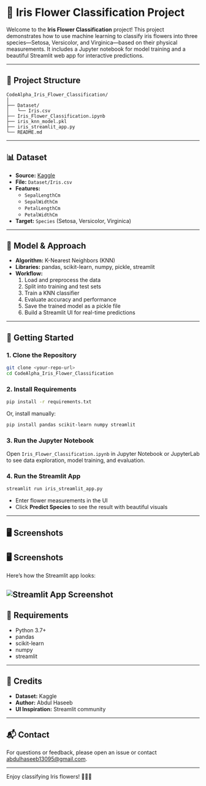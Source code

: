 # 🌸 Iris Flower Classification Project

Welcome to the **Iris Flower Classification** project! This project demonstrates how to use machine learning to classify iris flowers into three species—Setosa, Versicolor, and Virginica—based on their physical measurements. It includes a Jupyter notebook for model training and a beautiful Streamlit web app for interactive predictions.

---

## 📂 Project Structure

```
CodeAlpha_Iris_Flower_Classification/
│
├── Dataset/
│   └── Iris.csv
├── Iris_Flower_Classification.ipynb
├── iris_knn_model.pkl
├── iris_streamlit_app.py
└── README.md
```

---

## 📊 Dataset
- **Source:** [Kaggle](https://www.kaggle.com/datasets/uciml/iris)
- **File:** `Dataset/Iris.csv`
- **Features:**
  - `SepalLengthCm`
  - `SepalWidthCm`
  - `PetalLengthCm`
  - `PetalWidthCm`
- **Target:** `Species` (Setosa, Versicolor, Virginica)

---

## 🤖 Model & Approach
- **Algorithm:** K-Nearest Neighbors (KNN)
- **Libraries:** pandas, scikit-learn, numpy, pickle, streamlit
- **Workflow:**
  1. Load and preprocess the data
  2. Split into training and test sets
  3. Train a KNN classifier
  4. Evaluate accuracy and performance
  5. Save the trained model as a pickle file
  6. Build a Streamlit UI for real-time predictions

---

## 🚀 Getting Started

### 1. **Clone the Repository**
```bash
git clone <your-repo-url>
cd CodeAlpha_Iris_Flower_Classification
```

### 2. **Install Requirements**
```bash
pip install -r requirements.txt
```
Or, install manually:
```bash
pip install pandas scikit-learn numpy streamlit
```

### 3. **Run the Jupyter Notebook**
Open `Iris_Flower_Classification.ipynb` in Jupyter Notebook or JupyterLab to see data exploration, model training, and evaluation.

### 4. **Run the Streamlit App**
```bash
streamlit run iris_streamlit_app.py
```
- Enter flower measurements in the UI
- Click **Predict Species** to see the result with beautiful visuals

---

## 🖥️ Screenshots
## 🖥️ Screenshots

Here’s how the Streamlit app looks:

![Streamlit App Screenshot](D:/Internships/CodeAlpha/Project/CodeAlpha_Iris_Flower_Classification/images/main-dashboard.png)
---

## 📝 Requirements
- Python 3.7+
- pandas
- scikit-learn
- numpy
- streamlit

---

## 🙏 Credits
- **Dataset:** Kaggle
- **Author:** Abdul Haseeb
- **UI Inspiration:** Streamlit community

---

## 📬 Contact
For questions or feedback, please open an issue or contact [abdulhaseeb13095@gmail.com](mailto:abdulhaseeb13095@gmail.com).

---

Enjoy classifying Iris flowers! 🌸🌱🌷